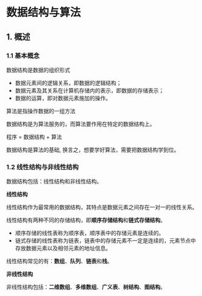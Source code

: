 # 数据结构与算法

## 1. 概述

### 1.1 基本概念

数据结构是数据的组织形式

- 数据元素间的逻辑关系，即数据的逻辑结构；
- 数据元素及其关系在计算机存储内的表示，即数据的存储表示；
- 数据的运算，即对数据元素施加的操作。

算法是指操作数据的一组方法

数据结构是为算法服务的，而算法要作用在特定的数据结构上。

程序 = 数据结构 + 算法

数据结构是算法的基础, 换言之，想要学好算法，需要把数据结构学到位。

### 1.2 线性结构与非线性结构

数据结构包括：线性结构和非线性结构。

**线性结构**

线性结构作为最常用的数据结构，其特点是数据元素之间存在一对一的线性关系。

线性结构有两种不同的存储结构，即**顺序存储结构**和**链式存储结构**。

- 顺序存储的线性表称为顺序表，顺序表中的存储元素是连续的。
- 链式存储的线性表称为链表，链表中的存储元素不一定是连续的，元素节点中存放数据元素以及相邻元素的地址信息。

线性结构常见的有：**数组**、**队列**、**链表**和**栈**。

**非线性结构**

非线性结构包括：**二维数组**、**多维数组**、**广义表**、**树结构**、**图结构**。

